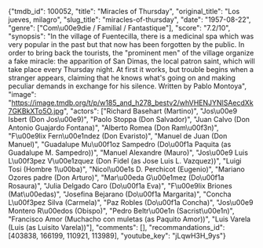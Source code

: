 {"tmdb_id": 100052, "title": "Miracles of Thursday", "original_title": "Los jueves, milagro", "slug_title": "miracles-of-thursday", "date": "1957-08-22", "genre": ["Com\u00e9die / Familial / Fantastique"], "score": "7.2/10", "synopsis": "In the village of Fuentecilla, there is a medicinal spa which was very popular in the past but that now has been forgotten by the public. In order to bring back the tourists, the \"prominent men\" of the village organize a fake miracle: the apparition of San Dimas, the local patron saint, which will take place every Thursday night. At first it works, but trouble begins when a stranger appears, claiming that he knows what's going on and making peculiar demands in exchange for his silence. Written by Pablo Montoya", "image": "https://image.tmdb.org/t/p/w185_and_h278_bestv2/whVHENJYNlSAecdXk7GKBkXTo5O.jpg", "actors": ["Richard Basehart (Martino)", "Jos\u00e9 Isbert (Don Jos\u00e9)", "Paolo Stoppa (Don Salvador)", "Juan Calvo (Don Antonio Guajardo Fontana)", "Alberto Romea (Don Ram\u00f3n)", "F\u00e9lix Fern\u00e1ndez (Don Evaristo)", "Manuel de Juan (Don Manuel)", "Guadalupe Mu\u00f1oz Sampedro (Do\u00f1a Paquita (as Guadalupe M. Sampedro))", "Manuel Alexandre (Mauro)", "Jos\u00e9 Luis L\u00f3pez V\u00e1zquez (Don Fidel (as Jose Luis L. Vazquez))", "Luigi Tosi (Hombre 1\u00ba)", "Nicol\u00e1s D. Perchicot (Eugenio)", "Mariano Ozores padre (Don Arturo)", "Mar\u00eda G\u00e1mez (Do\u00f1a Rosaura)", "Julia Delgado Caro (Do\u00f1a Eva)", "F\u00e9lix Briones (Mat\u00edas)", "Josefina Bejarano (Do\u00f1a Margarita)", "Concha L\u00f3pez Silva (Carmela)", "Paz Robles (Do\u00f1a Concha)", "Jos\u00e9 Montero R\u00edos (Obispo)", "Pedro Beltr\u00e1n (Sacrist\u00e1n)", "Francisco Amor (Muchacho con muletas (as Paquito Amor))", "Luis Varela (Luis (as Luisito Varela))"], "comments": [], "recommandations_id": [403838, 166199, 110921, 113989], "youtube_key": "jLqwH3H_9ys"}